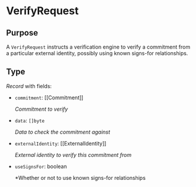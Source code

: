 # VerifyRequest

## Purpose

<!-- --8<-- [start:purpose] -->
A `VerifyRequest` instructs a verification engine to verify a commitment from a particular external identity, possibly using known signs-for relationships.
<!-- --8<-- [end:purpose] -->

## Type

<!-- --8<-- [start:type] -->
<div class="type" markdown>

*Record* with fields:

- `commitment`: [[Commitment]]

  *Commitment to verify*

- `data`: `[]byte`

  *Data to check the commitment against*

- `externalIdentity`: [[ExternalIdentity]]

  *External identity to verify this commitment from*

- `useSignsFor`: boolean

  *Whether or not to use known signs-for relationships
</div>
<!-- --8<-- [end:type] -->
